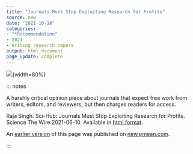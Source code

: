 ```yaml
---
title: "Journals Must Stop Exploiting Research for Profits"
source: new
date: "2021-10-18"
categories:
- "*Recommendation"
- 2021
- Writing research papers
output: html_document
page_update: complete
---
```


![](http://www.pmean.com/new-images/21/journal-profits-01.png){width=80%}

::: notes

A harshly critical opinion piece about journals that expect free work from writers, editors, and reviewers, but then charges readers for access.

Raja Singh. Sci-Hub: Journals Must Stop Exploiting Research for Profits. Science The Wire 2021-06-10. Available in [html format][sin1].

[sin1]: https://science.thewire.in/the-sciences/sci-hub-journals-must-stop-exploiting-research-for-profits

An [earlier version][sim2] of this page was published on [new.pmean.com][sim1].

[sim1]: http://new.pmean.com
[sim2]: http://new.pmean.com/journal-profits/

:::

